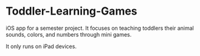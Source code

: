Toddler-Learning-Games
======================

iOS app for a semester project. It focuses on teaching toddlers their animal sounds, colors, and numbers through mini games.

It only runs on iPad devices.
